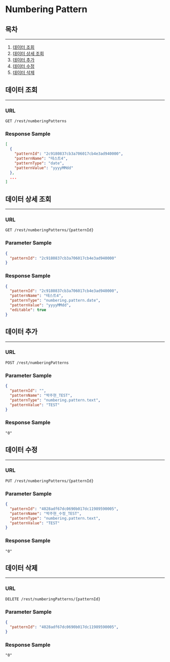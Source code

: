 # Numbering Pattern


## 목차

---

1. [데이터 조회](#데이터-조회)
2. [데이터 상세 조회](#데이터-상세-조회)
3. [데이터 추가](#데이터-추가)
4. [데이터 수정](#데이터-수정)
5. [데이터 삭제](#데이터-삭제)

## 데이터 조회

---

### URL
```
GET /rest/numberingPatterns
```

### Response Sample

```json
[
  {
    "patternId": "2c9180837cb3a706017cb4e3ad940000",
    "patternName": "테스트4",
    "patternType": "date",
    "patternValue": "yyyyMMdd"
  },
  ...
]
```

## 데이터 상세 조회

---

### URL
```
GET /rest/numberingPatterns/{patternId}
```

### Parameter Sample

```json
{
  "patternId": "2c9180837cb3a706017cb4e3ad940000"
}
```

### Response Sample

```json
{
  "patternId": "2c9180837cb3a706017cb4e3ad940000",
  "patternName": "테스트4",
  "patternType": "numbering.pattern.date",
  "patternValue": "yyyyMMdd",
  "editable": true
}
```

## 데이터 추가

---

### URL
```
POST /rest/numberingPatterns
```

### Parameter Sample

```json
{
  "patternId": "",
  "patternName": "박주현_TEST",
  "patternType": "numbering.pattern.text",
  "patternValue": "TEST"
}
```

### Response Sample

```
"0"
```

## 데이터 수정

---

### URL
```
PUT /rest/numberingPatterns/{patternId}
```

### Parameter Sample

```json
{
  "patternId": "4028adf67dc0690b017dc11989590005",
  "patternName": "박주현_수정_TEST",
  "patternType": "numbering.pattern.text",
  "patternValue": "TEST"
}
```

### Response Sample

```
"0"
```

## 데이터 삭제

---

### URL
```
DELETE /rest/numberingPatterns/{patternId}
```

### Parameter Sample

```json
{
  "patternId": "4028adf67dc0690b017dc11989590005",
}
```

### Response Sample

```
"0"
```